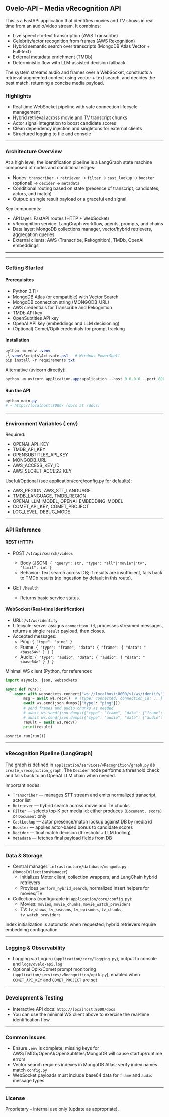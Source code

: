 ## Ovelo-API – Media vRecognition API

This is a FastAPI application that identifies movies and TV shows in real time from an audio/video stream. It combines:

- Live speech‑to‑text transcription (AWS Transcribe)
- Celebrity/actor recognition from frames (AWS Rekognition)
- Hybrid semantic search over transcripts (MongoDB Atlas Vector + Full‑text)
- External metadata enrichment (TMDb)
- Deterministic flow with LLM‑assisted decision fallback

The system streams audio and frames over a WebSocket, constructs a retrieval‑augmented context using vector + text search, and decides the best match, returning a concise media payload.

### Highlights

- Real‑time WebSocket pipeline with safe connection lifecycle management
- Hybrid retrieval across movie and TV transcript chunks
- Actor signal integration to boost candidate scores
- Clean dependency injection and singletons for external clients
- Structured logging to file and console

---

### Architecture Overview

At a high level, the identification pipeline is a LangGraph state machine composed of nodes and conditional edges:

- Nodes: `transcriber` → `retriever` → `filter` → `cast_lookup` → `booster` (optional) → `decider` → `metadata`
- Conditional routing based on state (presence of transcript, candidates, actors, and match)
- Output: a single result payload or a graceful end signal

Key components:

- API layer: FastAPI routes (HTTP + WebSocket)
- vRecognition service: LangGraph workflow, agents, prompts, and chains
- Data layer: MongoDB collections manager, vector/hybrid retrievers, aggregation queries
- External clients: AWS (Transcribe, Rekognition), TMDb, OpenAI embeddings

---

---

### Getting Started

#### Prerequisites

- Python 3.11+
- MongoDB Atlas (or compatible) with Vector Search
- MongoDB connection string (MONGODB_URL)
- AWS credentials for Transcribe and Rekognition
- TMDb API key
- OpenSubtitles API key
- OpenAI API key (embeddings and LLM decisioning)
- (Optional) Comet/Opik credentials for prompt tracking

#### Installation

```powershell
python -m venv .venv
.\.venv\Scripts\Activate.ps1   # Windows PowerShell
pip install -r requirements.txt
```

Alternative (uvicorn directly):
```powershell
python -m uvicorn application.app:application --host 0.0.0.0 --port 8000 --reload
```

#### Run the API

```powershell
python main.py
# → http://localhost:8000/ (docs at /docs)
```

---

### Environment Variables (.env)

Required:
- OPENAI_API_KEY
- TMDB_API_KEY
- OPENSUBTITLES_API_KEY
- MONGODB_URL
- AWS_ACCESS_KEY_ID
- AWS_SECRET_ACCESS_KEY

Useful/Optional (see application/core/config.py for defaults):
- AWS_REGION, AWS_STT_LANGUAGE
- TMDB_LANGUAGE, TMDB_REGION
- OPENAI_LLM_MODEL, OPENAI_EMBEDDING_MODEL
- COMET_API_KEY, COMET_PROJECT
- LOG_LEVEL, DEBUG_MODE

---

### API Reference

#### REST (HTTP)

- POST `/v1/api/search/videos`
  - Body (JSON): `{ "query": str, "type": "all"|"movie"|"tv", "limit": int }`
  - Behavior: Text search across DB; if results are insufficient, falls back to TMDb results (no ingestion by default in this route).

- GET `/health`
  - Returns basic service status.

#### WebSocket (Real‑time Identification)

- URL: `/v1/ws/identify`
- Lifecycle: server assigns `connection_id`, processes streamed messages, returns a single `result` payload, then closes.
- Accepted messages:
  - Ping: `{ "type": "ping" }`
  - Frame: `{ "type": "frame", "data": { "frame": { "data": "<base64>" } } }`
  - Audio: `{ "type": "audio", "data": { "audio": { "data": "<base64>" } } }`

Minimal WS client (Python, for reference):

```python
import asyncio, json, websockets

async def run():
    async with websockets.connect("ws://localhost:8000/v1/ws/identify") as ws:
        msg = await ws.recv()  # {type: connected, connection_id: ...}
        await ws.send(json.dumps({"type": "ping"}))
        # send frames and audio chunks as needed
        # await ws.send(json.dumps({"type": "frame", "data": {"frame": {"data": b64}}}))
        # await ws.send(json.dumps({"type": "audio", "data": {"audio": {"data": b64}}}))
        result = await ws.recv()
        print(result)

asyncio.run(run())
```

---

### vRecognition Pipeline (LangGraph)

The graph is defined in `application/services/vRecognition/graph.py` as `create_vrecognition_graph`. The `Decider` node performs a threshold check and falls back to an OpenAI LLM chain when needed.

Important nodes:

- `Transcriber` — manages STT stream and emits normalized transcript, actor list
- `Retriever` — hybrid search across movie and TV chunks
- `Filter` — selects top‑K per media id; either produces `(Document, score)` or `Document` only
- `CastLookup` — actor presence/match lookup against DB by media id
- `Booster` — applies actor‑based bonus to candidate scores
- `Decider` — final match decision (threshold + LLM tooling)
- `Metadata` — fetches final payload fields from DB

---

### Data & Storage

- Central manager: `infrastructure/database/mongodb.py` (`MongoCollectionsManager`)
  - Initializes Motor client, collection wrappers, and LangChain hybrid retrievers
  - Provides `perform_hybrid_search`, normalized insert helpers for movies/TV
- Collections (configurable in `application/core/config.py`):
  - Movies: `movies`, `movie_chunks`, `movie_watch_providers`
  - TV: `tv_shows`, `tv_seasons`, `tv_episodes`, `tv_chunks`, `tv_watch_providers`

Index initialization is automatic when requested; hybrid retrievers require embedding configuration.

---

### Logging & Observability

- Logging via Loguru (`application/core/logging.py`), output to console and `logs/ovelo-api.log`
- Optional Opik/Comet prompt monitoring (`application/services/vRecognition/opik.py`), enabled when `COMET_API_KEY` and `COMET_PROJECT` are set

---

### Development & Testing

- Interactive API docs: `http://localhost:8000/docs`
- You can use the minimal WS client above to exercise the real‑time identification flow.

---

### Common Issues

- Ensure `.env` is complete; missing keys for AWS/TMDb/OpenAI/OpenSubtitles/MongoDB will cause startup/runtime errors
- Vector search requires indexes in MongoDB Atlas; verify index names match `config.py`
- WebSocket payloads must include base64 data for `frame` and `audio` message types

---

### License

Proprietary – internal use only (update as appropriate).
